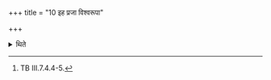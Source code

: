 +++
title = "10 इह प्रजा विश्वरूपा"

+++

<details><summary>थिते</summary>

10. He addresses the Gārhapatya with iha prajā viśvarūpāḥ...[^1]  

[^1]: TB III.7.4.4-5.
</details>
